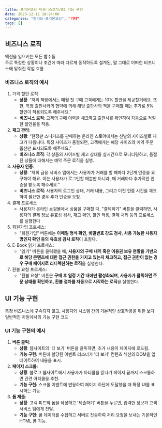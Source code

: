 ```yaml
---
title: 프리온보딩 비즈니스로직/UI 기능 구현 
date: 2023-12-11 18:24:00
categories: "원티드-프리온보딩", "기타"
tags: []
---
```


## 비즈니스 로직

액션을 일으키는 모든 함수들  
주로 특정한 상황이나 조건에 따라 다르게 동작하도록 설계된, 말 그대로 어떠한 비즈니스에 맞춰진 작업 흐름

### 비즈니스 로직의 예시

1. 가격 할인 로직
   - **상황**: “저희 책방에서는 매월 첫 구매 고객에게는 10% 할인을 제공할거에요. 또한, 특정 출판사와의 협약에 의해 해당 출판사의 책을 구매할 때는 추가로 5% 할인이 적용되도록 해주세요.”
   - **비즈니스 로직**: 고객의 구매 이력을 체크하고 출판사를 확인하여 자동으로 적절한 할인율을 적용.
2. **재고 관리**:
   - **상황**: “한정판 스니커즈를 판매하는 온라인 스토어에서는 신발의 사이즈별로 재고가 다릅니다. 특정 사이즈가 품절되면, 고객에게는 해당 사이즈의 예약 주문 옵션만 표시되도록 해주세요.”
   - **비즈니스 로직**: 각 상품의 사이즈별 재고 상태를 실시간으로 모니터링하고, 품절된 상품에 대해서는 예약 주문 로직을 실행.
3. **사용자 인증**:
   - **상황**: “저희 금융 서비스 앱에서는 사용자가 거래를 할 때마다 2단계 인증을 요구해야 해요. 이는 사용자가 로그인할 때뿐만 아니라, 매 거래마다 추가적인 인증을 받도록 해주세요.”
   - **비즈니스 로직**: 사용자의 로그인 상태, 거래 내용, 그리고 이전 인증 시간을 체크하여 필요한 경우 추가 인증을 요청.
4. 결제 프로세스
   - 사용자가 온라인 쇼핑몰에서 상품을 구매할 때, "결제하기" 버튼을 클릭하면, 사용자의 결제 정보 유효성 검사, 재고 확인, 할인 적용, 결제 처리 등의 프로세스를 실행한다
5. 회원가입 프로세스:
   - "회원가입" 버튼에는 **이메일 형식 확인, 비밀번호 강도 검사, 사용 가능한 사용자명인지 확인 등의 유효성 검사 로직**이 포함다.
6. E-Book 읽기 프로세스:
   - "읽기" 버튼을 클릭했을 때, **사용자의 구매 내역 혹은 이용권 보유 현황을 기반으로 해당 콘텐츠에 대한 접근 권한을 가지고 있는지 체크하고, 접근 권한이 없는 경우 구매 페이지로 리디렉션하는 로직**을 실행한다.
7. 환불 요청 프로세스:
   - "환불 요청" 버튼은 **구매 후 일정 기간 내에만 활성화되며, 사용자가 클릭하면 주문 상태를 확인하고, 환불 절차를 자동으로 시작하는 로직**을 실행한다.

## UI 기능 구현

특정 비즈니스에 구속되지 않고, 사용자와 시스템 간의 기본적인 상호작용을 위한 보다 일반적인 차원에서의 기능 구현 코드

### UI 기능 구현의 예시

1. **버튼 클릭**:
   - **상황**: 웹사이트의 '더 보기' 버튼을 클릭하면, 추가 내용이 페이지에 로드됨.
   - **기능 구현:** 버튼에 할당된 이벤트 리스너가 '더 보기' 컨텐츠 섹션의 DOM을 업데이트하여 내용을 표시.
2. **페이지 스크롤**:
   - **상황**: 블로그 웹사이트에서 사용자가 아티클을 읽다가 페이지 끝까지 스크롤하면 관련 아티클을 추천.
   - **기능 구현:** 스크롤 이벤트에 반응하여 페이지 하단에 도달했을 때 특정 UI를 표시하는 기능.
3. **폼 제출**:
   - **상황**: 고객 피드백 폼을 작성하고 '제출하기' 버튼을 누르면, 입력한 정보가 고객 서비스 팀에게 전달.
   - **기능 구현:** 폼 데이터를 수집하고 서버로 전송하여 처리 요청을 보내는 기본적인 HTML 폼 기능.

